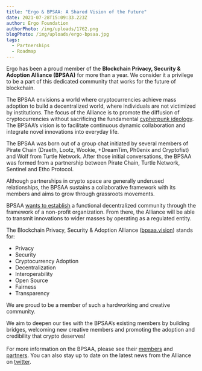 ```yaml
---
title: "Ergo & BPSAA: A Shared Vision of the Future"
date: 2021-07-28T15:09:33.223Z
author: Ergo Foundation
authorPhoto: /img/uploads/1762.png
blogPhoto: /img/uploads/ergo-bpsaa.jpg
tags:
  - Partnerships
  - Roadmap
---
```

<!--StartFragment-->

Ergo has been a proud member of the **Blockchain Privacy, Security & Adoption Alliance (BPSAA)** for more than a year. We consider it a privilege to be a part of this dedicated community that works for the future of blockchain. 



The BPSAA envisions a world where cryptocurrencies achieve mass adoption to build a decentralized world, where individuals are not victimized by institutions. The focus of the Alliance is to promote the diffusion of cryptocurrencies without sacrificing the fundamental [cypherpunk ideology](https://ergoplatform.org/en/blog/2021-04-26-the-ergo-manifesto/). The BPSAA’s vision is to facilitate continuous dynamic collaboration and integrate novel innovations into everyday life.



The BPSAA was born out of a group chat initiated by several members of Pirate Chain (Draeth, Lootz, Wookie, +DreamTim, Ph0enix and Cryptofist) and Wolf from Turtle Network. After those initial conversations, the BPSAA was formed from a partnership between Pirate Chain, Turtle Network, Sentinel and Etho Protocol. 



Although partnerships in crypto space are generally underused relationships, the BPSAA sustains a collaborative framework with its members and aims to grow through grassroots movements.



BPSAA [wants to establish](https://bpsaa.vision/news/q2-update-2020) a functional decentralized community through the framework of a non-profit organization. From there, the Alliance will be able to transmit innovations to wider masses by operating as a regulated entity.



The Blockchain Privacy, Security & Adoption Alliance ([bpsaa.vision](http://bpsaa.vision)) stands for:



* Privacy
* Security
* Cryptocurrency Adoption
* Decentralization
* Interoperability
* Open Source
* Fairness
* Transparency



We are proud to be a member of such a hardworking and creative community. 



We aim to deepen our ties with the BPSAA’s existing members by building bridges, welcoming new creative members and promoting the adoption and credibility that crypto deserves!\
\
For more information on the BPSAA, please see their [members](https://bpsaa.vision/members) and [partners](https://bpsaa.vision/partners-sponsors). You can also stay up to date on the latest news from the Alliance on [twitter](https://twitter.com/BPSAA_Official?s=20).





<!--EndFragment-->